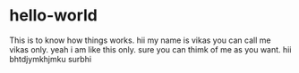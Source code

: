 # hello-world
This is to know how things works.
hii my name is vikas you can call me vikas only. yeah i am like this only.
sure you can thimk of me as you want.
hii bhtdjymkhjmku surbhi
